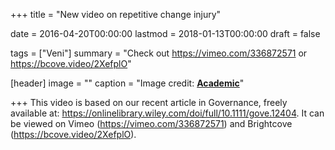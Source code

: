 +++
title = "New video on repetitive change injury"

date = 2016-04-20T00:00:00
lastmod = 2018-01-13T00:00:00
draft = false

tags = ["Veni"]
summary = "Check out https://vimeo.com/336872571 or https://bcove.video/2XefplO"

[header]
image = ""
caption = "Image credit: [**Academic**](https://github.com/gcushen/hugo-academic/)"


+++
This video is based on our recent article in Governance, freely available at: https://onlinelibrary.wiley.com/doi/full/10.1111/gove.12404. It can be viewed on Vimeo (https://vimeo.com/336872571) and Brightcove (https://bcove.video/2XefplO).




